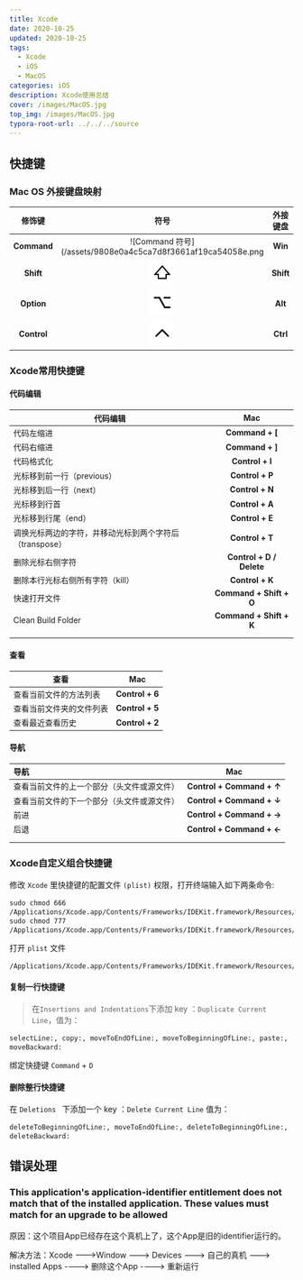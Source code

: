 ```yaml
---
title: Xcode
date: 2020-10-25
updated: 2020-10-25 
tags: 
  - Xcode
  - iOS
  - MacOS
categories: iOS
description: Xcode使用总结
cover: /images/MacOS.jpg
top_img: /images/MacOS.jpg
typora-root-url: ../../../source
---
```


## 快捷键

### Mac OS 外接键盘映射

|   修饰键    |                             符号                             | 外接键盘  |
| :---------: | :----------------------------------------------------------: | :-------: |
| **Command** | ![Command 符号](/assets/9808e0a4c5ca7d8f3661af19ca54058e.png |  **Win**  |
|  **Shift**  | ![Shift 符号](/assets/da6e9b7f91e7eb13915e29d5288d8d3f.png)  | **Shift** |
| **Option**  | ![Option 符号](/assets/4fa4885c9111e0de6faeb637be746e2a.png) |  **Alt**  |
| **Control** | ![Control 符号](/assets/d4a120294e44333f6ec6c00ef4648ee1.png) | **Ctrl**  |

### Xcode常用快捷键

#### 代码编辑

| 代码编辑                                                |               Mac                |
| ------------------------------------------------------- | :------------------------------: |
| 代码左缩进                                              |         **Command + [**          |
| 代码右缩进                                              |         **Command + ]**          |
| 代码格式化                                              |         **Control + I**          |
| 光标移到前一行（previous）                              |         **Control + P**          |
| 光标移到后一行（next）                                  |         **Control + N**          |
| 光标移到行首                                            |         **Control + A**          |
| 光标移到行尾（end）                                     |         **Control + E**          |
| 调换光标两边的字符，并移动光标到两个字符后（transpose） |         **Control + T**          |
| 删除光标右侧字符                                        | **Control + D** **/** **Delete** |
| 删除本行光标右侧所有字符（kill）                        |         **Control + K**          |
| 快速打开文件                                            |     **Command + Shift + O**      |
| Clean Build Folder                                      |     **Command + Shift + K**      |
|                                                         |                                  |
|                                                         |                                  |

#### 查看

| 查看                     |       Mac       |
| ------------------------ | :-------------: |
| 查看当前文件的方法列表   | **Control + 6** |
| 查看当前文件夹的文件列表 | **Control + 5** |
| 查看最近查看历史         | **Control + 2** |

#### 导航

| 导航                                       |            Mac            |
| :----------------------------------------- | :-----------------------: |
| 查看当前文件的上一个部分（头文件或源文件） | **Control + Command + ↑** |
| 查看当前文件的下一个部分（头文件或源文件） | **Control + Command + ↓** |
| 前进                                       | **Control + Command + →** |
| 后退                                       | **Control + Command + ←** |
|                                            |                           |
|                                            |                           |



### Xcode自定义组合快捷键

修改 `Xcode` 里快捷键的配置文件 `(plist)` 权限，打开终端输入如下两条命令:

```
sudo chmod 666 /Applications/Xcode.app/Contents/Frameworks/IDEKit.framework/Resources/IDETextKeyBindingSet.plist
sudo chmod 777 /Applications/Xcode.app/Contents/Frameworks/IDEKit.framework/Resources/
```

打开 `plist` 文件

```
/Applications/Xcode.app/Contents/Frameworks/IDEKit.framework/Resources/IDETextKeyBindingSet.plist
```

#### 复制一行快捷键

 > 在`Insertions and Indentations`下添加 key ：`Duplicate Current Line`，值为：

```
selectLine:, copy:, moveToEndOfLine:, moveToBeginningOfLine:, paste:, moveBackward:
```

绑定快捷键 `Command` + `D`

#### 删除整行快捷键

在 `Deletions ` 下添加一个 key ：`Delete Current Line` 值为：

```
deleteToBeginningOfLine:, moveToEndOfLine:, deleteToBeginningOfLine:, deleteBackward:
```



## 错误处理

### This application's application-identifier entitlement does not match that of the installed application. These values must match for an upgrade to be allowed

原因：这个项目App已经存在这个真机上了，这个App是旧的identifier运行的。

解决方法：Xcode --->Window ---> Devices ---> 自己的真机 ---> installed Apps ----> 删除这个App  ----> 重新运行

